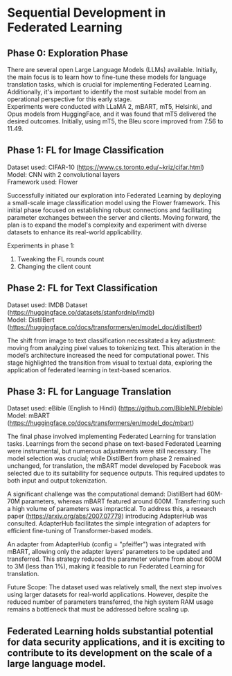 # Sequential Development in Federated Learning

## Phase 0: Exploration Phase
There are several open Large Language Models (LLMs) available. Initially, the main focus is to learn how to fine-tune these models for language translation tasks, which is crucial for implementing Federated Learning. Additionally, it's important to identify the most suitable model from an operational perspective for this early stage. <br>
Experiments were conducted with LLaMA 2, mBART, mT5, Helsinki, and Opus models from HuggingFace, and it was found that mT5 delivered the desired outcomes. Initially, using mT5, the Bleu score improved from 7.56 to 11.49. <br>

## Phase 1: FL for Image Classification
Dataset used: CIFAR-10 (https://www.cs.toronto.edu/~kriz/cifar.html) <br>
Model: CNN with 2 convolutional layers <br>
Framework used: Flower <br>

Successfully initiated our exploration into Federated Learning by deploying a small-scale image classification model using the Flower framework. This initial phase focused on establishing robust connections and facilitating parameter exchanges between the server and clients. Moving forward, the plan is to expand the model's complexity and experiment with diverse datasets to enhance its real-world applicability.

Experiments in phase 1: <br>
1. Tweaking the FL rounds count
2. Changing the client count

## Phase 2: FL for Text Classification
Dataset used: IMDB Dataset (https://huggingface.co/datasets/stanfordnlp/imdb) <br>
Model: DistilBert (https://huggingface.co/docs/transformers/en/model_doc/distilbert) <br>

The shift from image to text classification necessitated a key adjustment: moving from analyzing pixel values to tokenizing text. This alteration in the model’s architecture increased the need for computational power. This stage highlighted the transition from visual to textual data, exploring the application of federated learning in text-based scenarios.

## Phase 3: FL for Language Translation
Dataset used: eBible (English to Hindi) (https://github.com/BibleNLP/ebible)
Model: mBART (https://huggingface.co/docs/transformers/en/model_doc/mbart) <br>

The final phase involved implementing Federated Learning for translation tasks. Learnings from the second phase on text-based Federated Learning were instrumental, but numerous adjustments were still necessary. The model selection was crucial; while DistilBert from phase 2 remained unchanged, for translation, the mBART model developed by Facebook was selected due to its suitability for sequence outputs. This required updates to both input and output tokenization.

A significant challenge was the computational demand: DistilBert had 60M-70M parameters, whereas mBART featured around 600M. Transferring such a high volume of parameters was impractical. To address this, a research paper (https://arxiv.org/abs/2007.07779) introducing AdapterHub was consulted. AdapterHub facilitates the simple integration of adapters for efficient fine-tuning of Transformer-based models.

An adapter from AdapterHub (config = "pfeiffer") was integrated with mBART, allowing only the adapter layers’ parameters to be updated and transferred. This strategy reduced the parameter volume from about 600M to 3M (less than 1%), making it feasible to run Federated Learning for translation.

Future Scope: The dataset used was relatively small, the next step involves using larger datasets for real-world applications. However, despite the reduced number of parameters transferred, the high system RAM usage remains a bottleneck that must be addressed before scaling up.

## Federated Learning holds substantial potential for data security applications, and it is exciting to contribute to its development on the scale of a large language model.

